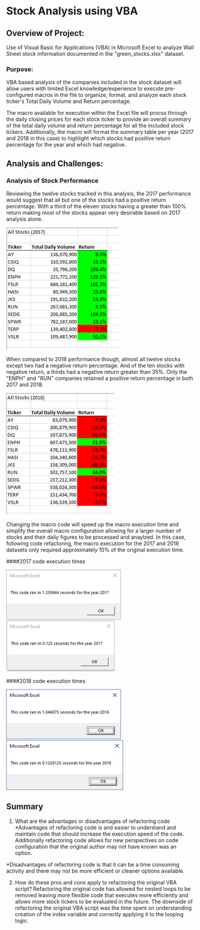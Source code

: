 # Stock Analysis using VBA

## Overview of Project:

Use of Visual Basic for Applications (VBA) in Microsoft Excel to analyze Wall Street stock information documented in the "green_stocks.xlsx" dataset.

### Purpose:

VBA based analysis of the companies included in the stock dataset will allow users with limited Excel knowledge/experience to execute pre-configured macros in the file to organize, format, and analyze each stock ticker's Total Daily Volume and Return percentage.  

The macro available for execution within the Excel file will procss through the daily closing prices for each stock ticker to provide an overall summary of the total daily volume and return percentage for all the included stock tickers.  Additionally, the macro will format the summary table per year (2017 and 2018 in this case) to highlight which stocks had positive return percentage for the year and which had negative.

## Analysis and Challenges:

### Analysis of Stock Performance

Reviewing the twelve stocks tracked in this analysis, the 2017 performance would suggest that all but one of the stocks had a positive return percentage.  With a third of the eleven stocks having a greater than 100% return making most of the stocks appear very desirable based on 2017 analysis alone.

![](images/VBA_RefactoredResults_2017.png)

When compared to 2018 performance though, almost all twelve stocks except two had a negative return percentage.  And of the ten stocks with negative return, a thirds had a negative return greater than 35%.  Only the "ENPH" and "RUN" companies retained a positive return percentage in both 2017 and 2018.

![](images/VBA_RefactoredResults_2018.png)

Changing the macro code will speed up the macro execution time and simplify the overall macro configuration allowing for a larger number of stocks and their daily figures to be processed and anaylzed.  In this case, following code refactoring, the macro execution for the 2017 and 2018 datasets only required approximately 10% of the original execution time.  

####2017 code execution times

![](images/VBA_Original_2017.png)
![](images/VBA_Challenge_2017.png)


####2018 code execution times

![](images/VBA_Original_2018.png)
![](images/VBA_Challenge_2018.png)


## Summary

1) What are the advantages or disadvantages of refactoring code
*Advantages of refactoring code is and easier to understand and maintain code that should increase the execution speed of the code.  Additionally refactoring code allows for new perspectives on code configuration that the original author may not have known was an option.

*Disadvantages of refactoring code is that it can be a time consuming activity and there may not be more efficient or cleaner options available.

2) How do these pros and cons apply to refactoring the original VBA script?
Refactoring the original code has allowed for nested loops to be removed leaving more flexible code that executes more efficiently and allows more stock tickers to be evaluated in the future.  The downside of refactoring the original VBA script was the time spent on understanding creation of the index variable and correctly applying it to the looping logic.
